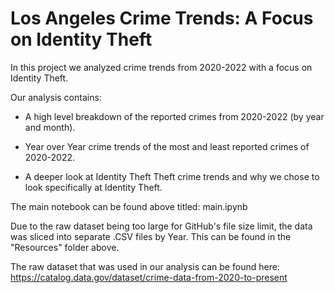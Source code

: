 # Los Angeles Crime Trends: A Focus on Identity Theft

In this project we analyzed crime trends from 2020-2022 with a focus on Identity Theft. 

Our analysis contains:

* A high level breakdown of the reported crimes from 2020-2022 (by year and month).

* Year over Year crime trends of the most and least reported crimes of 2020-2022.

* A deeper look at Identity Theft Theft crime trends and why we chose to look specifically at Identity Theft.

The main notebook can be found above titled: main.ipynb

Due to the raw dataset being too large for GitHub's file size limit, the data was sliced into separate .CSV files by Year. This can be found in the "Resources" folder above.

The raw dataset that was used in our analysis can be found here: https://catalog.data.gov/dataset/crime-data-from-2020-to-present


